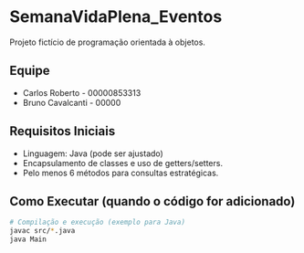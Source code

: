 # SemanaVidaPlena_Eventos
Projeto fictício de programação orientada à objetos.


## Equipe
- Carlos Roberto - 00000853313
- Bruno Cavalcanti - 00000


## Requisitos Iniciais
- Linguagem: Java (pode ser ajustado)
- Encapsulamento de classes e uso de getters/setters.
- Pelo menos 6 métodos para consultas estratégicas.

## Como Executar (quando o código for adicionado)
```bash
# Compilação e execução (exemplo para Java)
javac src/*.java
java Main
